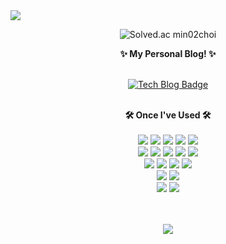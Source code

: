 <img src="https://capsule-render.vercel.app/api?type=waving&color=3232FF&fontColor=C8C8FF&height=300&section=header&text=Min%20Young's%20GitHub&fontSize=70" />

<div align="center">
 
  ![Solved.ac
min02choi](http://mazassumnida.wtf/api/v2/generate_badge?boj=min02choi)

<strong>✨ My Personal Blog! ✨</strong> <br><br>

[![Tech Blog Badge](http://img.shields.io/badge/-Min%20Young's%20GitHub%20Blog-black?style=flt&logo=github&link=https://min02choi.github.io/)](https://min02choi.github.io/)
<br><br>
    <div>
        <strong>🛠️ Once I've Used 🛠️</strong> <br><br>
        <img src="https://img.shields.io/badge/Python-3776AB?style=for-the-badge&logo=python&logoColor=white">
        <img src="https://img.shields.io/badge/C-A8B9CC?style=for-the-badge&logo=C&logoColor=white">
        <img src="https://img.shields.io/badge/C++-512BD4?style=for-the-badge&logo=cplusplus&logoColor=white">
        <img src="https://img.shields.io/badge/JAVA-007396?style=for-the-badge&logo=java&logoColor=white">
        <img src="https://img.shields.io/badge/JavaScript-007396?style=for-the-badge&logo=javascript&logoColor=white">
        <!-- <img src="https://img.shields.io/badge/TensorFlow-FF6F00?style=for-the-badge&logo=tensorflow&logoColor=white"> -->
        <br>
        <img src="https://img.shields.io/badge/HTML-E34F26?style=for-the-badge&logo=html5&logoColor=white">
        <img src="https://img.shields.io/badge/CSS-1572B6?style=for-the-badge&logo=css3&logoColor=white">
        <img src="https://img.shields.io/badge/jquery-0769AD?style=for-the-badge&logo=jquery&logoColor=white">
        <img src="https://img.shields.io/badge/Node.js-339933?style=for-the-badge&logo=nodedotjs&logoColor=white">
        <img src="https://img.shields.io/badge/React-61DAFB?style=for-the-badge&logo=react&logoColor=white">
        <br>
        <img src="https://img.shields.io/badge/django-092E20?style=for-the-badge&logo=django&logoColor=white">
        <img src="https://img.shields.io/badge/Spring-6DB33F?style=for-the-badge&logo=spring&logoColor=white">
        <img src="https://img.shields.io/badge/MySQL-4479A1?style=for-the-badge&logo=mysql&logoColor=white">
        <img src="https://img.shields.io/badge/Postman-FF6C37?style=for-the-badge&logo=postman&logoColor=white">
        <br>
        <img src="https://img.shields.io/badge/Linux-FCC624?style=for-the-badge&logo=linux&logoColor=white">
        <img src="https://img.shields.io/badge/Raspberry Pi-A22846?style=for-the-badge&logo=raspberrypi&logoColor=white">
        <br>
        <img src="https://img.shields.io/badge/Git-F05032?style=for-the-badge&logo=git&logoColor=white">
        <img src="https://img.shields.io/badge/GitHub-181717?style=for-the-badge&logo=github&logoColor=white">
    </div>
<br> <br>


<img src="https://github-readme-stats.vercel.app/api?username=min02choi&show_icons=true">
 
</div>





<!-- <center>
[![Solved.ac프로필](http://mazassumnida.wtf/api/v2/generate_badge?boj=min02choi)](https://solved.ac/min02choi)

</center> -->

<!-- <a href="https://min02choi.github.io" target="_blank">
    <img src="https://img.shields.io/badge/Java-007396?style=flat-square&logo=Java&logoColor=white"/>
</a> -->

<!---
min02choi/min02choi is a ✨ special ✨ repository because its `README.md` (this file) appears on your GitHub profile.
You can click the Preview link to take a look at your changes.
--->
